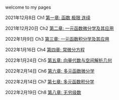 welcome to my pages



2021年12月8日 Ch1 
[第一章: 函数 极限 连续](https://quanlongcs.github.io/ZSB/math/Ch1/README.html)



2021年12月20日 Ch2
[第二章: 一元函数微分学及其应用](https://quanlongcs.github.io/ZSB/math/Ch2/index.html)



2022年1月9日 Ch3
[第三章: 一元函数积分学及其应用](https://quanlongcs.github.io/ZSB/math/Ch3/README.html)



2022年1月16日 Ch4
[第四章: 常微分方程](https://quanlongcs.github.io/ZSB/math/Ch4/README.html)



2022年1月24日 Ch5
[第五章: 向量代数与空间解析几何](https://quanlongcs.github.io/ZSB/math/Ch5/README.html)





2022年2月14日 Ch6
[第六章: 多元函数微分学](https://quanlongcs.github.io/ZSB/math/Ch6/README.html)

2022年2月14日 Ch7
[第七章: 多元函数积分学](https://quanlongcs.github.io/ZSB/math/Ch7/README.html)



2022年2月19日 Ch8
[第八章: 无穷级数](https://quanlongcs.github.io/ZSB/math/Ch8/README.html)



